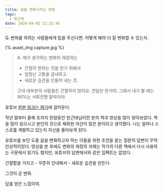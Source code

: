 ```yaml
---
title: 삶을 변화시키는 방법
tags:
  - 한근태
date: 2024-04-02 21:22:45
---
```



Q. 변화를 하려는 사람들에게 팁을 주신다면. 어떻게 해야 더 잘 변화할 수 있는지.

{% asset_img capture.jpg %}

> A. 제가 생각하는 변화의 재정의는
>
> * 간절히 원하는 것을 얻기 위해서
> * 엄청난 고통을 감내하고
> * 새로운 습관을 만들어 내는 것.
>
> 근데 대부분의 사람들은 간절하지 않아요. 견딜만 한거야. 그래서 내가 볼 때는 90%는 서류전형 탈락이야. 

<!--more-->

유튜브 [원본 링크는 여기](https://youtu.be/qaUQ4KZXEGQ?si=Wm9zjpn72i6yLbj_&t=565)에 걸어둔다.

작년 말부터 올해 초까지 한참동안 한근태님이란 분의 책과 영상을 많이 찾아보았다. 책을 많이 읽으시고 본인의 것으로 체화한 자산이 많은 분이라고 생각했다. 나는 얼마나 스스로를 계발하고 있는지 자신을 돌아보게 된다. 

유튜브를 보던 도중 삶을 변화하고자 하는 이들을 위한 조언을 묻는 질문의 답변이 무척 인상적이었다. 영상을 본 후에도 변화의 재정의 자체는 작가의 다른 책에서 다시 사용하는 구문에서 읽기도 했지만, 유튜브의 답변에서와 같은 임팩트는 없었다. 

간절함을 가지고 - 꾸준히 인내해서 - 새로운 습관을 만든다. 

그것이 곧 변화.

답을 얻은 느낌이야.